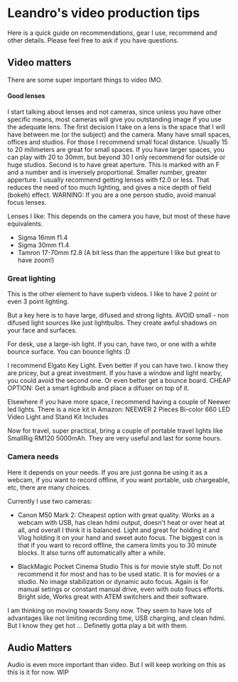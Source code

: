 # Leandro's video production tips
Here is a quick guide on recommendations, gear I use, recommend and other details.
Please feel free to ask if you have questions.

## Video matters
There are some super important things to video IMO.
#### Good lenses
I start talking about lenses and not cameras, since unless you have other specific means, most cameras will give you outstanding image if you use the adequate lens.
The first decision I take on a lens is the space that I will have between me (or the subject) and the camera. Many have small spaces, offices and studios. For those I recommend small focal distance.
Usually 15 to 20 milimeters are great for small spaces. If you have larger spaces, you can play with 20 to 30mm, but beyond 30 I only recommend for outside or huge studios.
Second is to have great aperture. This is marked with an F and a number and is inversely proportional. Smaller number, greater apperture. I usually recommend getting lenses with f2.0 or less.
That reduces the need of too much lighting, and gives a nice depth of field (bokeh) effect.
WARNING: If you are a one person studio, avoid manual focus lenses.

Lenses I like:
This depends on the camera you have, but most of these have equivalents.
- Sigma 16mm f1.4
- Sigma 30mm f1.4
- Tamron 17-70mm f2.8 (A bit less than the apperture I like but great to have zoom!)

### Great lighting
This is the other element to have superb videos.
I like to have 2 point or even 3 point lighting.

But a key here is to have large, difused and strong lights.
AVOID small - non difused light sources like just lightbulbs. They create awful shadows on your face and surfaces.

For desk, use a large-ish light. If you can, have two, or one with a white bounce surface. You can bounce lights :D

I recommend Elgato Key Light. Even better if you can have two. I know they are pricey, but a great investment.
If you have a window and light nearby, you could avoid the second one. Or even better get a bounce board.
CHEAP OPTION: Get a smart lightbulb and place a difuser on top of it.

Elsewhere if you have more space, I recommend having a couple of Neewer led lights. There is a nice kit in Amazon: NEEWER 2 Pieces Bi-color 660 LED Video Light and Stand Kit Includes 

Now for travel, super practical, bring a couple of portable travel lights like SmallRig RM120 5000mAh. They are very useful and last for some hours.


### Camera needs

Here it depends on your needs. If you are just gonna be using it as a webcam, if you want to record offline, if you want portable, usb chargeable, etc, there are many choices.

Currently I use two cameras:
- Canon M50 Mark 2: 
Cheapest option with great quality. 
Works as a webcam with USB, has clean hdmi output, doesn't heat or over heat at all, and overall I think it is balanced.
Light and great for holding it and Vlog holding it on your hand and sweet auto focus.
The biggest con is that if you want to record offline, the camera limits you to 30 minute blocks. It also turns off automatically after a while.


- BlackMagic Pocket Cinema Studio
This is for movie style stuff. Do not recommend it for most and has to be used static. It is for movies or a studio.
No image stabilization or dynamic auto focus. Again is for manual setings or constant manual drive, even with outo foucs efforts.
Bright side, Works great with ATEM switchers and their software.

I am thinking on moving towards Sony now. They seem to have lots of advantages like not limiting recording time, USB charging, and clean hdmi. But I know they get hot ... Definetly gotta play a bit with them.

## Audio Matters
Audio is even more important than video.
But I will keep working on this as this is it for now. WIP
